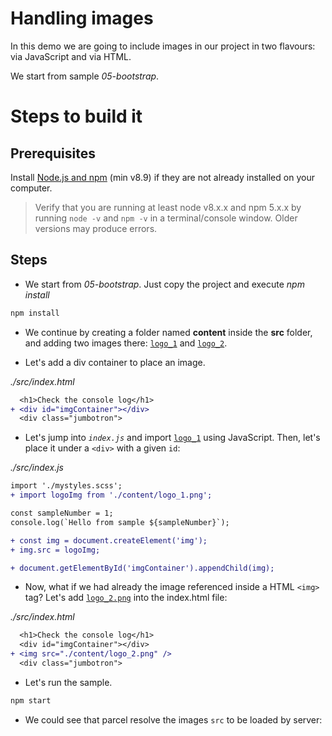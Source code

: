 # Handling images

In this demo we are going to include images in our project in two flavours: via JavaScript and via HTML.

We start from sample _05-bootstrap_.

# Steps to build it

## Prerequisites

Install [Node.js and npm](https://nodejs.org/en/) (min v8.9) if they are not already installed on your computer.

> Verify that you are running at least node v8.x.x and npm 5.x.x by running `node -v` and `npm -v` in a terminal/console window. Older versions may produce errors.

## Steps

- We start from _05-bootstrap_. Just copy the project and execute _npm install_

```bash
npm install
```

- We continue by creating a folder named **content** inside the **src** folder, and adding two images there: [`logo_1`](./src/content/logo_1.png) and [`logo_2`](./src/content/logo_2.png).

- Let's add a div container to place an image.

_./src/index.html_

```diff
  <h1>Check the console log</h1>
+ <div id="imgContainer"></div>
  <div class="jumbotron">
```

- Let's jump into _`index.js`_ and import [`logo_1`](./src/content/logo_1.png) using JavaScript. Then, let's place it under a `<div>` with a given `id`:

_./src/index.js_

```diff
import './mystyles.scss';
+ import logoImg from './content/logo_1.png';

const sampleNumber = 1;
console.log(`Hello from sample ${sampleNumber}`);

+ const img = document.createElement('img');
+ img.src = logoImg;

+ document.getElementById('imgContainer').appendChild(img);
```

- Now, what if we had already the image referenced inside a HTML `<img>` tag? Let's add [`logo_2.png`](./src/content/logo_2.png) into the index.html file:

_./src/index.html_

```diff
  <h1>Check the console log</h1>
  <div id="imgContainer"></div>
+ <img src="./content/logo_2.png" />
  <div class="jumbotron">
```

- Let's run the sample.

```bash
npm start
```

- We could see that parcel resolve the images `src` to be loaded by server:
